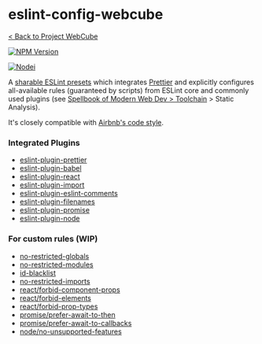 # eslint-config-webcube

[< Back to Project WebCube](https://github.com/dexteryy/Project-WebCube/)

[![NPM Version][npm-image]][npm-url]
<!-- [![Dependencies Status][dep-image]][dep-url]
[![Greenkeeper badge][greenkeeper-image]](https://greenkeeper.io/) -->

[![Nodei][nodei-image]][npm-url]

[npm-image]: https://img.shields.io/npm/v/eslint-config-webcube.svg
[nodei-image]: https://nodei.co/npm/eslint-config-webcube.png?downloads=true
[npm-url]: https://npmjs.org/package/eslint-config-webcube
<!-- [dep-image]: https://david-dm.org/dexteryy/eslint-config-webcube.svg
[dep-url]: https://david-dm.org/dexteryy/eslint-config-webcube
[greenkeeper-image]: https://badges.greenkeeper.io/dexteryy/eslint-config-webcube.svg -->

A [sharable ESLint presets](https://eslint.org/docs/user-guide/configuring#using-a-shareable-configuration-package) which integrates [Prettier](https://github.com/prettier/prettier) and explicitly configures all-available rules (guaranteed by scripts) from ESLint core and commonly used plugins (see [Spellbook of Modern Web Dev > Toolchain](https://github.com/dexteryy/spellbook-of-modern-webdev#toolchain) > Static Analysis).

It's closely compatible with [Airbnb's code style](https://github.com/airbnb/javascript).

### Integrated Plugins

* [eslint-plugin-prettier](https://www.npmjs.com/package/eslint-plugin-prettier)
* [eslint-plugin-babel](https://www.npmjs.com/package/eslint-plugin-babel)
* [eslint-plugin-react](https://www.npmjs.com/package/eslint-plugin-react)
* [eslint-plugin-import](https://www.npmjs.com/package/eslint-plugin-import)
* [eslint-plugin-eslint-comments](https://www.npmjs.com/package/eslint-plugin-eslint-comments)
* [eslint-plugin-filenames](https://www.npmjs.com/package/eslint-plugin-filenames)
* [eslint-plugin-promise](https://www.npmjs.com/package/eslint-plugin-promise)
* [eslint-plugin-node](https://www.npmjs.com/package/eslint-plugin-node)

### For custom rules (WIP)

* [no-restricted-globals](https://eslint.org/docs/rules/no-restricted-globals)
* [no-restricted-modules](https://eslint.org/docs/rules/no-restricted-modules)
* [id-blacklist](https://eslint.org/docs/rules/id-blacklist)
* [no-restricted-imports](https://eslint.org/docs/rules/no-restricted-imports)
* [react/forbid-component-props](https://github.com/yannickcr/eslint-plugin-react/blob/HEAD/docs/rules/forbid-component-props.md)
* [react/forbid-elements](https://github.com/yannickcr/eslint-plugin-react/blob/HEAD/docs/rules/forbid-elements.md)
* [react/forbid-prop-types](https://github.com/yannickcr/eslint-plugin-react/blob/HEAD/docs/rules/forbid-prop-types.md)
* [promise/prefer-await-to-then](https://www.npmjs.com/package/eslint-plugin-promise#promise-rules)
* [promise/prefer-await-to-callbacks](https://www.npmjs.com/package/eslint-plugin-promise#promise-rules)
* [node/no-unsupported-features](https://github.com/mysticatea/eslint-plugin-node/blob/HEAD/docs/rules/no-unsupported-features.md)
